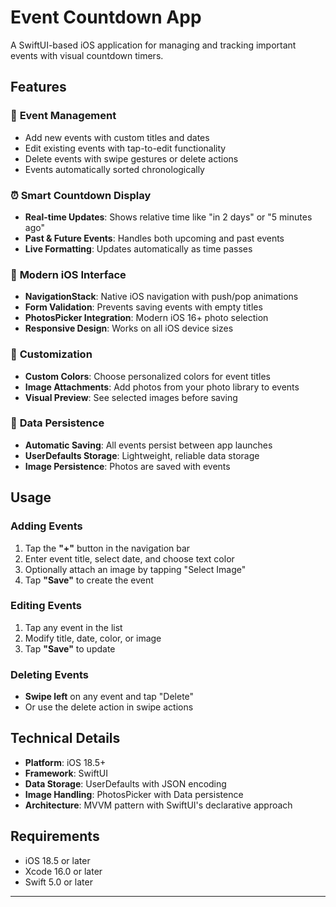 # Event Countdown App

A SwiftUI-based iOS application for managing and tracking important events with visual countdown timers.

## Features

### 📅 **Event Management**
- Add new events with custom titles and dates
- Edit existing events with tap-to-edit functionality
- Delete events with swipe gestures or delete actions
- Events automatically sorted chronologically

### ⏰ **Smart Countdown Display**
- **Real-time Updates**: Shows relative time like "in 2 days" or "5 minutes ago"
- **Past & Future Events**: Handles both upcoming and past events
- **Live Formatting**: Updates automatically as time passes

### 📱 **Modern iOS Interface**
- **NavigationStack**: Native iOS navigation with push/pop animations
- **Form Validation**: Prevents saving events with empty titles
- **PhotosPicker Integration**: Modern iOS 16+ photo selection
- **Responsive Design**: Works on all iOS device sizes

### 🎨 **Customization**
- **Custom Colors**: Choose personalized colors for event titles
- **Image Attachments**: Add photos from your photo library to events
- **Visual Preview**: See selected images before saving

### 💾 **Data Persistence**
- **Automatic Saving**: All events persist between app launches
- **UserDefaults Storage**: Lightweight, reliable data storage
- **Image Persistence**: Photos are saved with events

## Usage

### Adding Events
1. Tap the **"+"** button in the navigation bar
2. Enter event title, select date, and choose text color
3. Optionally attach an image by tapping "Select Image"
4. Tap **"Save"** to create the event

### Editing Events
1. Tap any event in the list
2. Modify title, date, color, or image
3. Tap **"Save"** to update

### Deleting Events
- **Swipe left** on any event and tap "Delete"
- Or use the delete action in swipe actions

## Technical Details

- **Platform**: iOS 18.5+
- **Framework**: SwiftUI
- **Data Storage**: UserDefaults with JSON encoding
- **Image Handling**: PhotosPicker with Data persistence
- **Architecture**: MVVM pattern with SwiftUI's declarative approach

## Requirements

- iOS 18.5 or later
- Xcode 16.0 or later
- Swift 5.0 or later

---
